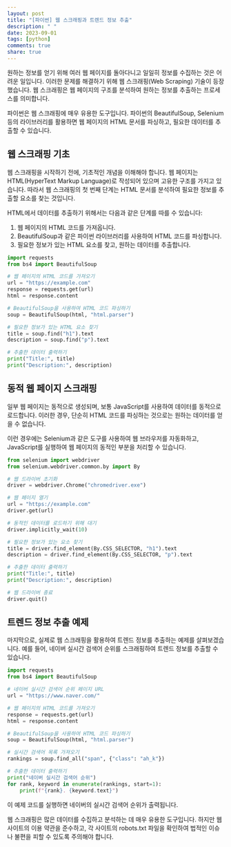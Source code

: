 ```yaml
---
layout: post
title: "[파이썬] 웹 스크래핑과 트렌드 정보 추출"
description: " "
date: 2023-09-01
tags: [python]
comments: true
share: true
---
```


원하는 정보를 얻기 위해 여러 웹 페이지를 돌아다니고 일일히 정보를 수집하는 것은 어려운 일입니다. 이러한 문제를 해결하기 위해 웹 스크래핑(Web Scraping) 기술이 등장했습니다. 웹 스크래핑은 웹 페이지의 구조를 분석하여 원하는 정보를 추출하는 프로세스를 의미합니다. 

파이썬은 웹 스크래핑에 매우 유용한 도구입니다. 파이썬의 BeautifulSoup, Selenium 등의 라이브러리를 활용하면 웹 페이지의 HTML 문서를 파싱하고, 필요한 데이터를 추출할 수 있습니다. 

## 웹 스크래핑 기초

웹 스크래핑을 시작하기 전에, 기초적인 개념을 이해해야 합니다. 웹 페이지는 HTML(HyperText Markup Language)로 작성되어 있으며 고유한 구조를 가지고 있습니다. 따라서 웹 스크래핑의 첫 번째 단계는 HTML 문서를 분석하여 필요한 정보를 추출할 요소를 찾는 것입니다.

HTML에서 데이터를 추출하기 위해서는 다음과 같은 단계를 따를 수 있습니다:

1. 웹 페이지의 HTML 코드를 가져옵니다.
2. BeautifulSoup과 같은 파이썬 라이브러리를 사용하여 HTML 코드를 파싱합니다.
3. 필요한 정보가 있는 HTML 요소를 찾고, 원하는 데이터를 추출합니다.

```python
import requests
from bs4 import BeautifulSoup

# 웹 페이지의 HTML 코드를 가져오기
url = "https://example.com"
response = requests.get(url)
html = response.content

# BeautifulSoup을 사용하여 HTML 코드 파싱하기
soup = BeautifulSoup(html, "html.parser")

# 필요한 정보가 있는 HTML 요소 찾기
title = soup.find("h1").text
description = soup.find("p").text

# 추출한 데이터 출력하기
print("Title:", title)
print("Description:", description)
```

## 동적 웹 페이지 스크래핑

일부 웹 페이지는 동적으로 생성되며, 보통 JavaScript를 사용하여 데이터를 동적으로 로드합니다. 이러한 경우, 단순히 HTML 코드를 파싱하는 것으로는 원하는 데이터를 얻을 수 없습니다.

이런 경우에는 Selenium과 같은 도구를 사용하여 웹 브라우저를 자동화하고, JavaScript를 실행하여 웹 페이지의 동적인 부분을 처리할 수 있습니다. 

```python
from selenium import webdriver
from selenium.webdriver.common.by import By

# 웹 드라이버 초기화
driver = webdriver.Chrome("chromedriver.exe")

# 웹 페이지 열기
url = "https://example.com"
driver.get(url)

# 동적인 데이터를 로드하기 위해 대기
driver.implicitly_wait(10)

# 필요한 정보가 있는 요소 찾기
title = driver.find_element(By.CSS_SELECTOR, "h1").text
description = driver.find_element(By.CSS_SELECTOR, "p").text

# 추출한 데이터 출력하기
print("Title:", title)
print("Description:", description)

# 웹 드라이버 종료
driver.quit()
```

## 트렌드 정보 추출 예제

마지막으로, 실제로 웹 스크래핑을 활용하여 트렌드 정보를 추출하는 예제를 살펴보겠습니다. 예를 들어, 네이버 실시간 검색어 순위를 스크래핑하여 트렌드 정보를 추출할 수 있습니다.

```python
import requests
from bs4 import BeautifulSoup

# 네이버 실시간 검색어 순위 페이지 URL
url = "https://www.naver.com/"

# 웹 페이지의 HTML 코드를 가져오기
response = requests.get(url)
html = response.content

# BeautifulSoup을 사용하여 HTML 코드 파싱하기
soup = BeautifulSoup(html, "html.parser")

# 실시간 검색어 목록 가져오기
rankings = soup.find_all("span", {"class": "ah_k"})

# 추출한 데이터 출력하기
print("네이버 실시간 검색어 순위")
for rank, keyword in enumerate(rankings, start=1):
    print(f"{rank}. {keyword.text}")
```

이 예제 코드를 실행하면 네이버의 실시간 검색어 순위가 출력됩니다.

웹 스크래핑은 많은 데이터를 수집하고 분석하는 데 매우 유용한 도구입니다. 하지만 웹 사이트의 이용 약관을 준수하고, 각 사이트의 robots.txt 파일을 확인하여 법적인 이슈나 불편을 피할 수 있도록 주의해야 합니다.